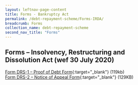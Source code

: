 ```yaml
---
layout: leftnav-page-content
title: Forms - Bankruptcy Act
permalink: /debt-repayment-scheme/Forms-IRDA/
breadcrumb: Forms
collection_name: debt-repayment-scheme
second_nav_title: "Forms"
---
```

Forms – Insolvency, Restructuring and Dissolution Act (wef 30 July 2020)
---
[Form DRS-1 – Proof of Debt Form](/files/FormDRS-1–ProofofDebtForm.pdf){:target="_blank"} (119kb)<br>
[Form DRS-2 – Notice of Appeal Form](/files/FormDRS-2–NoticeofAppealForm.pdf){:target="_blank"} (129KB)<br>

